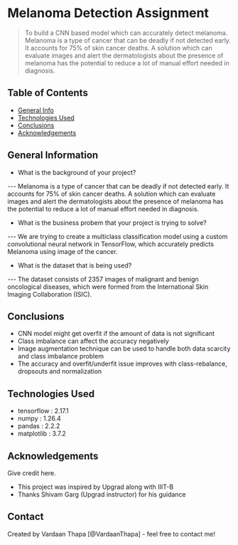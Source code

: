 # Melanoma Detection Assignment
> To build a CNN based model which can accurately detect melanoma. Melanoma is a type of cancer that can be deadly if not detected early. 
It accounts for 75% of skin cancer deaths. A solution which can evaluate images and alert the dermatologists about the presence of 
melanoma has the potential to reduce a lot of manual effort needed in diagnosis.


## Table of Contents
* [General Info](#general-information)
* [Technologies Used](#technologies-used)
* [Conclusions](#conclusions)
* [Acknowledgements](#acknowledgements)


## General Information
- What is the background of your project?

--- Melanoma is a type of cancer that can be deadly if not detected early. It accounts for 75% of skin cancer deaths. 
A solution which can evaluate images and alert the dermatologists about the presence of melanoma has the potential 
to reduce a lot of manual effort needed in diagnosis.

- What is the business probem that your project is trying to solve?

--- We are trying to create a multiclass classification model using a custom convolutional neural network in TensorFlow, 
which accurately predicts Melanoma using image of the cancer. 

- What is the dataset that is being used?

--- The dataset consists of 2357 images of malignant and benign oncological diseases, which were formed from the International Skin Imaging Collaboration (ISIC).


## Conclusions
- CNN model might get overfit if the amount of data is not significant
- Class imbalance can affect the accuracy negatively
- Image augmentation technique can be used to handle both data scarcity and class imbalance problem
- The accuracy and overfit/underfit issue improves with class-rebalance, dropsouts and normalization


## Technologies Used
 - tensorflow : 2.17.1
 - numpy : 1.26.4
 - pandas : 2.2.2
 - matplotlib : 3.7.2


## Acknowledgements
Give credit here.
- This project was inspired by Upgrad along with IIIT-B
- Thanks Shivam Garg (Upgrad instructor) for his guidance


## Contact
Created by Vardaan Thapa [@VardaanThapa] - feel free to contact me!


<!-- Optional -->
<!-- ## License -->
<!-- This project is open source and available under the [... License](). -->
